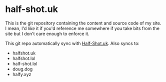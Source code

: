 half-shot.uk
============
This is the git repository containing the content and source code of my site.
I mean, I'd *like* it if you'd reference me somewhere if you take bits from the site but I don't care enough to enforce it.

This git repo automatically sync with [Half-Shot.uk](https://half-shot.uk).
Also syncs to:
* halfshot.uk
* halfshot.lol
* half-shot.lol
* doug.dog
* halfy.xyz
